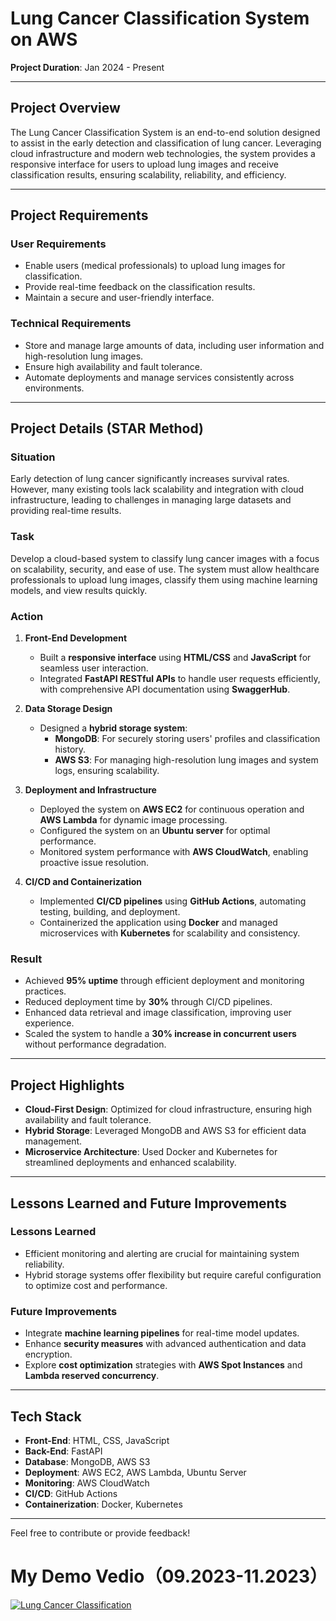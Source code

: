 <!--
# Project Introduction: 
A service is accessible on the Internet. Its design follows RESTful architecture style that runs on the **AWS Cloud** platform and meets the requirements below. The service interface is defined on Dast API by using SwaggerHub open APIs.

Cloud and open community provide pre-trained models that can be leveraged to deliver smart services. My service can integrate with my hugging face model to deliver the cloud and enable development,configuration and integration of multiple types of services.

# Project Tasks:

1. Utilize a Cloud platform such as **Amazon EC2**. And take advantage of **S3** or DynamoDB.
2. Design the data model of your services.  
3. Use a NoSQL data store for managing the data of your application.  
4. Select a Hugging face model or a Cloud AI service to integrate  
5. Develop and deploy the service with integration to 4
6. Expose REST/Open APIs to SwaggerHub
7. Do performance and operation measurement  
# My Demo Vedio（09.2023-11.2023）
[![Lung Cancer Classification](https://img.youtube.com/vi/3dOk_ofCyZ0/0.jpg)](https://youtu.be/3dOk_ofCyZ0)

## Main function of my project: 
My service can help users to detect whether they have lung cancer or not with the help of AI-driven image analysis. What they need to do is to upload their lung image on our application. And then they can get a result which will show their diagnosis results

## Folder and Link Introduction:   
---'img': data used by testing my service     

Here is my hugging face model link: https://huggingface.co/olp0qlo/lung-cancer-classification  

Here is the public URL for my service: http://35.87.24.51/  
-->

# **Lung Cancer Classification System on AWS**

**Project Duration**: Jan 2024 - Present  

---

## **Project Overview**  

The Lung Cancer Classification System is an end-to-end solution designed to assist in the early detection and classification of lung cancer. Leveraging cloud infrastructure and modern web technologies, the system provides a responsive interface for users to upload lung images and receive classification results, ensuring scalability, reliability, and efficiency.

---

## **Project Requirements**  

### **User Requirements**  
- Enable users (medical professionals) to upload lung images for classification.  
- Provide real-time feedback on the classification results.  
- Maintain a secure and user-friendly interface.  

### **Technical Requirements**  
- Store and manage large amounts of data, including user information and high-resolution lung images.  
- Ensure high availability and fault tolerance.  
- Automate deployments and manage services consistently across environments.  

---

## **Project Details (STAR Method)**  

### **Situation**  
Early detection of lung cancer significantly increases survival rates. However, many existing tools lack scalability and integration with cloud infrastructure, leading to challenges in managing large datasets and providing real-time results.

### **Task**  
Develop a cloud-based system to classify lung cancer images with a focus on scalability, security, and ease of use. The system must allow healthcare professionals to upload lung images, classify them using machine learning models, and view results quickly.

### **Action**  

1. **Front-End Development**  
   - Built a **responsive interface** using **HTML/CSS** and **JavaScript** for seamless user interaction.  
   - Integrated **FastAPI RESTful APIs** to handle user requests efficiently, with comprehensive API documentation using **SwaggerHub**.  

2. **Data Storage Design**  
   - Designed a **hybrid storage system**:  
     - **MongoDB**: For securely storing users' profiles and classification history.  
     - **AWS S3**: For managing high-resolution lung images and system logs, ensuring scalability.  

3. **Deployment and Infrastructure**  
   - Deployed the system on **AWS EC2** for continuous operation and **AWS Lambda** for dynamic image processing.  
   - Configured the system on an **Ubuntu server** for optimal performance.  
   - Monitored system performance with **AWS CloudWatch**, enabling proactive issue resolution.  

4. **CI/CD and Containerization**  
   - Implemented **CI/CD pipelines** using **GitHub Actions**, automating testing, building, and deployment.  
   - Containerized the application using **Docker** and managed microservices with **Kubernetes** for scalability and consistency.  

### **Result**  
- Achieved **95% uptime** through efficient deployment and monitoring practices.  
- Reduced deployment time by **30%** through CI/CD pipelines.  
- Enhanced data retrieval and image classification, improving user experience.  
- Scaled the system to handle a **30% increase in concurrent users** without performance degradation.  

---

## **Project Highlights**  

- **Cloud-First Design**: Optimized for cloud infrastructure, ensuring high availability and fault tolerance.  
- **Hybrid Storage**: Leveraged MongoDB and AWS S3 for efficient data management.  
- **Microservice Architecture**: Used Docker and Kubernetes for streamlined deployments and enhanced scalability.  

---

## **Lessons Learned and Future Improvements**  

### **Lessons Learned**  
- Efficient monitoring and alerting are crucial for maintaining system reliability.  
- Hybrid storage systems offer flexibility but require careful configuration to optimize cost and performance.  

### **Future Improvements**  
- Integrate **machine learning pipelines** for real-time model updates.  
- Enhance **security measures** with advanced authentication and data encryption.  
- Explore **cost optimization** strategies with **AWS Spot Instances** and **Lambda reserved concurrency**.  

---

## **Tech Stack**  

- **Front-End**: HTML, CSS, JavaScript  
- **Back-End**: FastAPI  
- **Database**: MongoDB, AWS S3  
- **Deployment**: AWS EC2, AWS Lambda, Ubuntu Server  
- **Monitoring**: AWS CloudWatch  
- **CI/CD**: GitHub Actions  
- **Containerization**: Docker, Kubernetes  

---

Feel free to contribute or provide feedback!

# My Demo Vedio（09.2023-11.2023）
[![Lung Cancer Classification](https://img.youtube.com/vi/3dOk_ofCyZ0/0.jpg)](https://youtu.be/3dOk_ofCyZ0)

